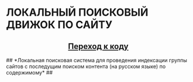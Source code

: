 # ЛОКАЛЬНЫЙ ПОИСКОВЫЙ ДВИЖОК ПО САЙТУ
<h2 align="center"><a href="https://github.com/vadimsa3/searchengine/tree/master/src/main/java/searchengine" target="_blank">Переход к коду</a></h2>
## *Локальная поисковая система для проведения индексации группы сайтов с последущим поиском контента (на русском языке) по содержимому* ##

